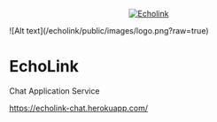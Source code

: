<p align="center">
  <a href="/echolink/public/images/logo.png">
    <img
      alt="Echolink"
      src="./images"
      width="400"
    />
  </a>
</p>
![Alt text](/echolink/public/images/logo.png?raw=true)

# EchoLink
Chat Application Service

https://echolink-chat.herokuapp.com/
